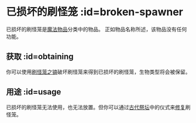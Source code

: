 # 已损坏的刷怪笼 :id=broken-spawner

已损坏的刷怪笼是[魔法物品](/Magical-Items)分类中的物品。
正如物品名称所述，该物品没有任何功能。

## 获取 :id=obtaining

你可以使用[刷怪笼之镐](/Pickaxe-of-Containment)破坏刷怪笼来得到已损坏的刷怪笼，生物类型将会被保留。

## 用途 :id=usage

已损坏的刷怪笼无法使用，也无法放置。但你可以通过[古代祭坛](/Ancient-Altar)中的仪式来[修复](/Reinforced-Spawner)刷怪笼。
